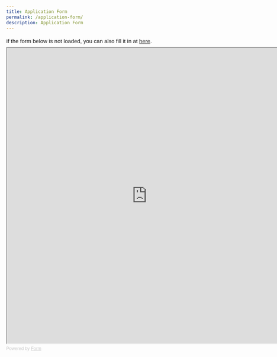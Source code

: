 ```yaml
---
title: Application Form
permalink: /application-form/
description: Application Form
---
```



<div style="font-family: Sans-Serif; font-size: 15px; color: #000; opacity: 0.9; padding-top: 5px; padding-bottom: 8px;"> If the form below is not loaded, you can also fill it in at <a href="https://form.gov.sg/64faaed2c532ab0012e7e6ff">here</a>. </div> <!-- Change the width and height values to suit you best --> <iframe style="width: 150%; height: 800px" src="https://form.gov.sg/64faaed2c532ab0012e7e6ff" id="iframe"></iframe> <div style="font-family: Sans-Serif; font-size: 12px; color: #999; opacity: 0.5; padding-top: 5px;"> Powered by <a style="color: #999" href="https://form.gov.sg">Form</a> </div>